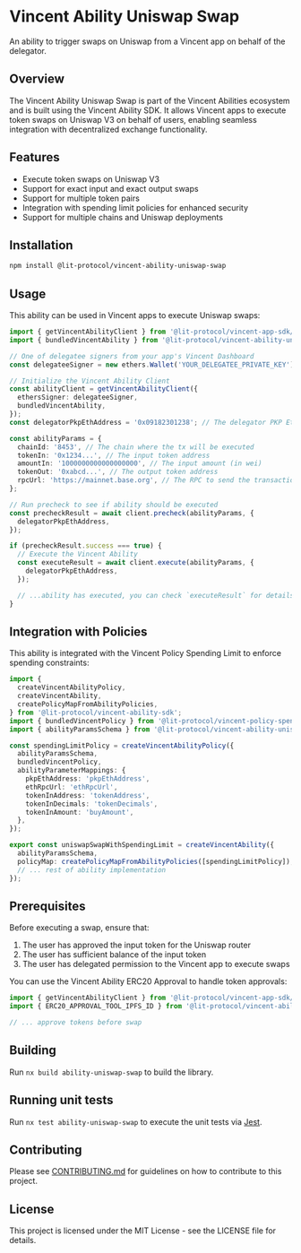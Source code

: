 # Vincent Ability Uniswap Swap

An ability to trigger swaps on Uniswap from a Vincent app on behalf of the delegator.

## Overview

The Vincent Ability Uniswap Swap is part of the Vincent Abilities ecosystem and is built using the Vincent Ability SDK. It allows Vincent apps to execute token swaps on Uniswap V3 on behalf of users, enabling seamless integration with decentralized exchange functionality.

## Features

- Execute token swaps on Uniswap V3
- Support for exact input and exact output swaps
- Support for multiple token pairs
- Integration with spending limit policies for enhanced security
- Support for multiple chains and Uniswap deployments

## Installation

```bash
npm install @lit-protocol/vincent-ability-uniswap-swap
```

## Usage

This ability can be used in Vincent apps to execute Uniswap swaps:

```typescript
import { getVincentAbilityClient } from '@lit-protocol/vincent-app-sdk/abilityClient';
import { bundledVincentAbility } from '@lit-protocol/vincent-ability-uniswap-swap';

// One of delegatee signers from your app's Vincent Dashboard
const delegateeSigner = new ethers.Wallet('YOUR_DELEGATEE_PRIVATE_KEY');

// Initialize the Vincent Ability Client
const abilityClient = getVincentAbilityClient({
  ethersSigner: delegateeSigner,
  bundledVincentAbility,
});
const delegatorPkpEthAddress = '0x09182301238'; // The delegator PKP Eth Address

const abilityParams = {
  chainId: '8453', // The chain where the tx will be executed
  tokenIn: '0x1234...', // The input token address
  amountIn: '1000000000000000000', // The input amount (in wei)
  tokenOut: '0xabcd...', // The output token address
  rpcUrl: 'https://mainnet.base.org', // The RPC to send the transaction through
};

// Run precheck to see if ability should be executed
const precheckResult = await client.precheck(abilityParams, {
  delegatorPkpEthAddress,
});

if (precheckResult.success === true) {
  // Execute the Vincent Ability
  const executeResult = await client.execute(abilityParams, {
    delegatorPkpEthAddress,
  });

  // ...ability has executed, you can check `executeResult` for details
}
```

## Integration with Policies

This ability is integrated with the Vincent Policy Spending Limit to enforce spending constraints:

```typescript
import {
  createVincentAbilityPolicy,
  createVincentAbility,
  createPolicyMapFromAbilityPolicies,
} from '@lit-protocol/vincent-ability-sdk';
import { bundledVincentPolicy } from '@lit-protocol/vincent-policy-spending-limit';
import { abilityParamsSchema } from '@lit-protocol/vincent-ability-uniswap-swap';

const spendingLimitPolicy = createVincentAbilityPolicy({
  abilityParamsSchema,
  bundledVincentPolicy,
  abilityParameterMappings: {
    pkpEthAddress: 'pkpEthAddress',
    ethRpcUrl: 'ethRpcUrl',
    tokenInAddress: 'tokenAddress',
    tokenInDecimals: 'tokenDecimals',
    tokenInAmount: 'buyAmount',
  },
});

export const uniswapSwapWithSpendingLimit = createVincentAbility({
  abilityParamsSchema,
  policyMap: createPolicyMapFromAbilityPolicies([spendingLimitPolicy]),
  // ... rest of ability implementation
});
```

## Prerequisites

Before executing a swap, ensure that:

1. The user has approved the input token for the Uniswap router
2. The user has sufficient balance of the input token
3. The user has delegated permission to the Vincent app to execute swaps

You can use the Vincent Ability ERC20 Approval to handle token approvals:

```typescript
import { getVincentAbilityClient } from '@lit-protocol/vincent-app-sdk/abilityClient';
import { ERC20_APPROVAL_TOOL_IPFS_ID } from '@lit-protocol/vincent-ability-erc20-approval';

// ... approve tokens before swap
```

## Building

Run `nx build ability-uniswap-swap` to build the library.

## Running unit tests

Run `nx test ability-uniswap-swap` to execute the unit tests via [Jest](https://jestjs.io).

## Contributing

Please see [CONTRIBUTING.md](./CONTRIBUTING.md) for guidelines on how to contribute to this project.

## License

This project is licensed under the MIT License - see the LICENSE file for details.
